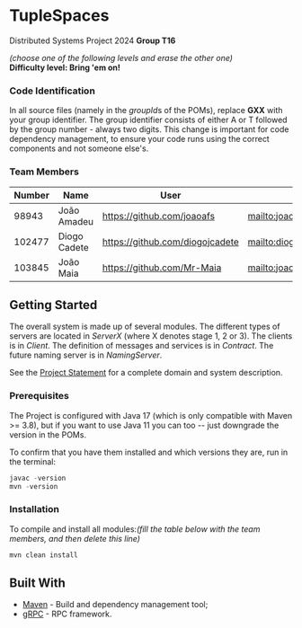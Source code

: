 # TupleSpaces

Distributed Systems Project 2024
**Group T16**

*(choose one of the following levels and erase the other one)*  
**Difficulty level: Bring 'em on!**


### Code Identification

In all source files (namely in the *groupId*s of the POMs), replace __GXX__ with your group identifier. The group
identifier consists of either A or T followed by the group number - always two digits. This change is important for 
code dependency management, to ensure your code runs using the correct components and not someone else's.

### Team Members

| Number | Name              | User                             | Email                                          |
|--------|-------------------|----------------------------------|------------------------------------------------|
| 98943  | João Amadeu       | <https://github.com/joaoafs>     | <mailto:joaoamadeusantos@tecnico.ulisboa.pt>   |
| 102477 | Diogo Cadete      | <https://github.com/diogojcadete>| <mailto:diogojcadete@tecnico.ulisboa.pt>       |
| 103845 | João Maia         | <https://github.com/Mr-Maia>     | <mailto:joaomiguelmaia@tecnico.ulisboa.pt>     |

## Getting Started

The overall system is made up of several modules. The different types of servers are located in _ServerX_ (where X denotes stage 1, 2 or 3). 
The clients is in _Client_.
The definition of messages and services is in _Contract_. The future naming server
is in _NamingServer_.

See the [Project Statement](https://github.com/tecnico-distsys/TupleSpaces) for a complete domain and system description.

### Prerequisites

The Project is configured with Java 17 (which is only compatible with Maven >= 3.8), but if you want to use Java 11 you
can too -- just downgrade the version in the POMs.

To confirm that you have them installed and which versions they are, run in the terminal:

```s
javac -version
mvn -version
```

### Installation

To compile and install all modules:*(fill the table below with the team members, and then delete this line)*

```s
mvn clean install
```

## Built With

* [Maven](https://maven.apache.org/) - Build and dependency management tool;
* [gRPC](https://grpc.io/) - RPC framework.
